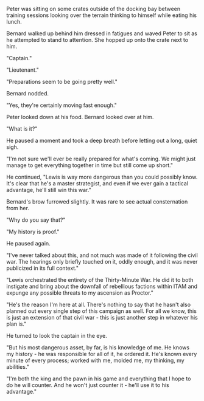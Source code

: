 Peter was sitting on some crates outside of the docking bay between training sessions looking over the terrain thinking to himself while eating his lunch.

Bernard walked up behind him dressed in fatigues and waved Peter to sit as he attempted to stand to attention. She hopped up onto the crate next to him.

"Captain."

"Lieutenant."

"Preparations seem to be going pretty well."

Bernard nodded.

"Yes, they're certainly moving fast enough."

Peter looked down at his food. Bernard looked over at him.

"What is it?"

He paused a moment and took a deep breath before letting out a long, quiet sigh.

"I'm not sure we'll ever be really prepared for what's coming. We might just manage to get everything together in time but still come up short."

He continued, "Lewis is way more dangerous than you could possibly know. It's clear that he's a master strategist, and even if we ever gain a tactical advantage, he'll still win this war."

Bernard's brow furrowed slightly. It was rare to see actual consternation from her.

"Why do you say that?"

"My history is proof."

He paused again.

"I've never talked about this, and not much was made of it following the civil war. The hearings only briefly touched on it, oddly enough, and it was never publicized in its full context."

"Lewis orchestrated the entirety of the Thirty-Minute War. He did it to both instigate and bring about the downfall of rebellious factions within ITAM and expunge any possible threats to my ascension as Proctor."

"He's the reason I'm here at all. There's nothing to say that he hasn't also planned out every single step of this campaign as well. For all we know, this is just an extension of that civil war - this is just another step in whatever his plan is."

He turned to look the captain in the eye.

"But his most dangerous asset, by far, is his knowledge of me. He knows my history - he was responsible for all of it, he ordered it. He's known every minute of every process; worked with me, molded me, my thinking, my abilities."

"I'm both the king and the pawn in his game and everything that I hope to do he will counter. And he won't just counter it - he'll use it to his advantage."
